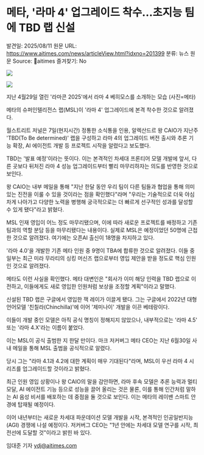 # 메타, '라마 4' 업그레이드 착수...초지능 팀에 TBD 랩 신설

발견일: 2025/08/11
원문 URL: https://www.aitimes.com/news/articleView.html?idxno=201399
분류: 뉴스
원문 Source: 🔗aitimes
즐겨찾기: No

![](https://cdn.aitimes.com/news/photo/202508/201399_201732_5612.png)

![](https://cdn.aitimes.com/news/photo/202508/201399_201732_5612.png)

지난 4월29일 열린 '라마콘 2025'에서 라마 4 베히모스를 소개하는 모습 (사진=메타)

메타의 슈퍼인텔리전스 랩(MSL)이 '라마 4' 업그레이드에 본격 착수한 것으로 알려졌다.

월스트리트 저널은 7일(현지시간) 정통한 소식통을 인용, 알렉산드르 왕 CAIO가 지난주 'TBD(To Be determined)' 랩을 구성하고 라마 4의 업그레이드 버전 출시와 추론 기능 확장, AI 에이전트 개발 등 프로젝트 시작을 알렸다고 보도했다.

TBD는 '발표 예정'이라는 뜻이다. 이는 본격적인 차세대 프론티어 모델 개발에 앞서, 다른 곳보다 뒤처진 라마 4 성능 업그레이드부터 빨리 마무리하자는 의도를 반영한 것으로 보인다.

왕 CAIO는 내부 메일을 통해 "지난 한달 동안 우리 팀이 다른 팀들과 협업을 통해 의미 있는 진전을 이룰 수 있을 것이라는 점을 확인했다"라며 "우리는 기술적으로 더욱 야심 차게 나아가고 다양한 노력을 병행해 궁극적으로는 더 빠르게 선구적인 성과를 달성할 수 있게 됐다"라고 밝혔다.

MSL 인재 영입이 어느 정도 마무리됐으며, 이에 따라 새로운 프로젝트를 배정하고 기존 팀과의 역할 분담 등을 마무리됐다는 내용이다. 실제로 MSL은 예정이었던 50명에 근접한 것으로 알려졌다. 여기에는 오픈AI 출신이 18명을 차지하고 있다.

'라마 4.0'을 개발한 기존 메타 인원 중 9명이 TBA에 합류한 것으로 알려졌다. 이들 중 일부는 최근 미라 무라티의 싱킹 머신즈 랩으로부터 영입 제안을 받을 정도로 핵심 인원인 것으로 알려졌다.

메타도 이런 사실을 확인했다. 메타 대변인은 "회사가 이미 해당 인력을 TBD 랩으로 이전하고, 이들에게도 새로 영입한 인원처럼 보상을 조정할 계획"이라고 말했다.

신설된 TBD 랩은 구글에서 영입한 잭 레이가 이끌게 됐다. 그는 구글에서 2022년 대형언어모델 '친칠라(Chinchilla)'에 이어 '제미나이' 개발을 이끈 베테랑이다.

이들이 개발 중인 모델은 아직 공식 명칭이 정해지지 않았으나, 내부적으로는 '라마 4.5' 또는 '라마 4.X'라는 이름이 붙었다.

이는 MSL이 공식 출범한 지 한달 만이다. 마크 저커버그 메타 CEO는 지난 6월30일 사내 메일을 통해 MSL 출범을 공식적으로 알렸다.

당시 그는 "라마 4.1과 4.2에 대한 계획이 매우 기대된다"라며, MSL이 우선 라마 4 시리즈를 업그레이드할 것이라고 밝혔다.

최근 인원 영입 상황이나 왕 CAIO의 말을 감안하면, 라마 후속 모델은 추론 능력과 멀티모달, AI 에이전트 기능 등으로 성능을 끌어 올리는 것은 물론, 이를 통해 인간처럼 말하는 AI 음성 비서를 배포하는 데 중점을 둘 것으로 보인다. 이는 메타의 레이밴 스마트 안경에 탑재될 예정이다.

이어 내년부터는 새로운 차세대 파운데이션 모델 개발을 시작, 본격적인 인공일반지능(AGI) 경쟁에 나설 예정이다. 저커버그 CEO는 "1년 안에는 차세대 모델 연구를 시작, 최전선에 도달할 것"이라고 밝힌 바 있다.

임대준 기자 [ydj@aitimes.com](mailto:ydj@aitimes.com)
